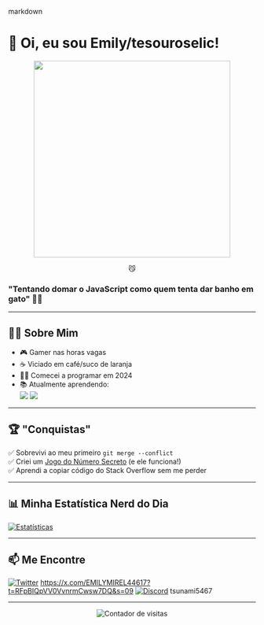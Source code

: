 markdown
# 👋 Oi, eu sou Emily/tesouroselic!

<div align="center">
  <img src="https://i.redd.it/9q7dz1x.gif" width="400">
  <p><em> </em> 😼 </p>
</div>

### "Tentando domar o JavaScript como quem tenta dar banho em gato" 🐱‍💻

---

## 🧑‍💻 Sobre Mim
- 🎮 Gamer nas horas vagas  
- ☕ Viciado em café/suco de laranja  
- 🐱‍👤 Comecei a programar em 2024  
- 📚 Atualmente aprendendo:  
  ![](https://img.shields.io/badge/JavaScript-F7DF1E?style=flat&logo=javascript&logoColor=black) 
  ![](https://img.shields.io/badge/Git-E44C30?style=flat&logo=git&logoColor=white)

---

## 🏆 "Conquistas"
✅ Sobrevivi ao meu primeiro `git merge --conflict`  
✅ Criei um [Jogo do Número Secreto](#) (e ele funciona!)  
✅ Aprendi a copiar código do Stack Overflow sem me perder  

---

## 📊 Minha Estatística Nerd do Dia
<!-- Pode trocar pelo seu próprio user -->
[![Estatísticas](https://github-readme-stats.vercel.app/api?username=tesouroselic&show_icons=true&theme=radical)](https://github.com/tesouroselic)

---

## 📫 Me Encontre
[![Twitter](https://img.shields.io/badge/Twitter-1DA1F2?style=for-the-badge&logo=twitter&logoColor=white)](https://twitter.com/seuuser) https://x.com/EMILYMIREL44617?t=RFpBIQpVV0VvnrmCwsw7DQ&s=09
[![Discord](https://img.shields.io/badge/Discord-7289DA?style=for-the-badge&logo=discord&logoColor=white)](https://discord.gg/seulink) tsunami5467

---

<div align="center">
  <img src="https://komarev.com/ghpvc/?username=tesouroselic&label=Visitas%20ao%20meu%20perfil&color=blueviolet" alt="Contador de visitas">
</div>
